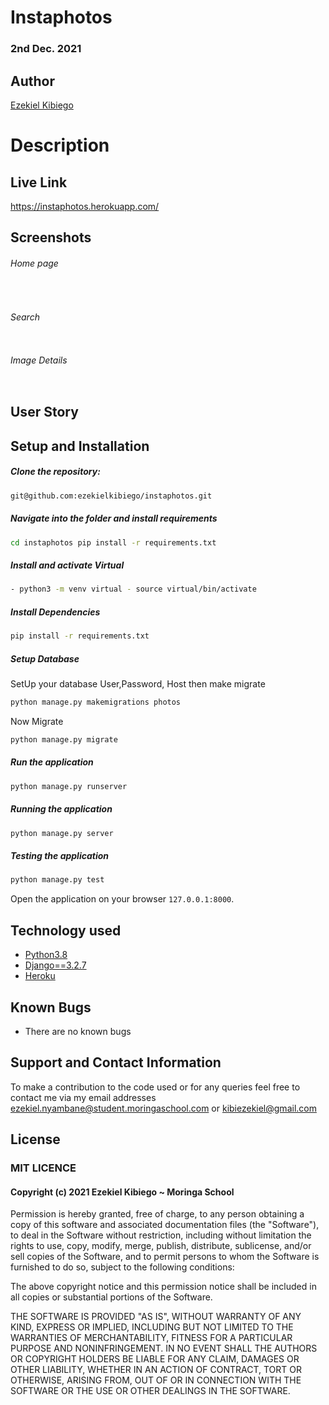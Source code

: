 # Instaphotos

### 2nd Dec. 2021

## Author  
  
[Ezekiel Kibiego](https://github.com/ezekielkibiego)  
  
# Description  

##  Live Link  
 
 https://instaphotos.herokuapp.com/
  
## Screenshots 

###### Home page

<img src="">
 
 
 
 <img src="">

 ###### Search 

<img src="">

 ###### Image Details 
 
<img src="">
 
## User Story  
  


  
## Setup and Installation  
  
##### Clone the repository:  
 ```bash 
 git@github.com:ezekielkibiego/instaphotos.git 
```
##### Navigate into the folder and install requirements  
 ```bash 
cd instaphotos pip install -r requirements.txt 
```
##### Install and activate Virtual  
 ```bash 
- python3 -m venv virtual - source virtual/bin/activate  
```  
##### Install Dependencies  
 ```bash 
 pip install -r requirements.txt 
```  
 ##### Setup Database  
  SetUp your database User,Password, Host then make migrate  
 ```bash 
python manage.py makemigrations photos
 ``` 
 Now Migrate  
 ```bash 
 python manage.py migrate 
```
##### Run the application  
 ```bash 
 python manage.py runserver 
``` 
##### Running the application  
 ```bash 
 python manage.py server 
```
##### Testing the application  
 ```bash 
 python manage.py test 
```
Open the application on your browser `127.0.0.1:8000`.  
  
  
## Technology used  
  
* [Python3.8](https://www.python.org/)  
* [Django==3.2.7](https://docs.djangoproject.com/en/2.2/)  
* [Heroku](https://heroku.com)  
  
  
## Known Bugs  
* There are no known bugs  
  
## Support and Contact Information 

To make a contribution to the code used or for any queries feel free to contact me via my email addresses ezekiel.nyambane@student.moringaschool.com or kibiezekiel@gmail.com

## License

### MIT LICENCE

#### Copyright (c) 2021 **Ezekiel Kibiego** ~ Moringa School

Permission is hereby granted, free of charge, to any person obtaining a copy of this software and associated documentation files (the "Software"), to deal in the Software without restriction, including without limitation the rights to use, copy, modify, merge, publish, distribute, sublicense, and/or sell copies of the Software, and to permit persons to whom the Software is furnished to do so, subject to the following conditions:

The above copyright notice and this permission notice shall be included in all copies or substantial portions of the Software.

THE SOFTWARE IS PROVIDED "AS IS", WITHOUT WARRANTY OF ANY KIND, EXPRESS OR IMPLIED, INCLUDING BUT NOT LIMITED TO THE WARRANTIES OF MERCHANTABILITY, FITNESS FOR A PARTICULAR PURPOSE AND NONINFRINGEMENT. IN NO EVENT SHALL THE AUTHORS OR COPYRIGHT HOLDERS BE LIABLE FOR ANY CLAIM, DAMAGES OR OTHER LIABILITY, WHETHER IN AN ACTION OF CONTRACT, TORT OR 
OTHERWISE, ARISING FROM, OUT OF OR IN CONNECTION WITH THE SOFTWARE OR THE USE OR OTHER DEALINGS IN THE SOFTWARE.